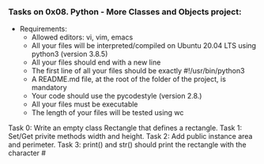 ### Tasks on 0x08. Python - More Classes and Objects project:
- Requirements:
	- Allowed editors: vi, vim, emacs
	- All your files will be interpreted/compiled on Ubuntu 20.04 LTS using python3 (version 3.8.5)
	- All your files should end with a new line
	- The first line of all your files should be exactly #!/usr/bin/python3
	- A README.md file, at the root of the folder of the project, is mandatory
	- Your code should use the pycodestyle (version 2.8.\)
	- All your files must be executable
	- The length of your files will be tested using wc

Task 0: Write an empty class Rectangle that defines a rectangle.
Task 1: Set/Get privite methods width and height.
Task 2: Add public instance area and perimeter.
Task 3: print() and str() should print the rectangle with the character #
